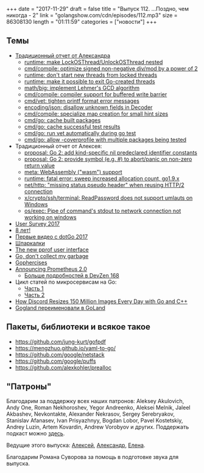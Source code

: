 +++
date = "2017-11-29"
draft = false
title = "Выпуск 112. …Поздно, чем никогда - 2"
link = "golangshow.com/cdn/episodes/112.mp3"
size = 86308130
length = "01:11:59"
categories = ["новости"]
+++

## Темы

* [Традиционный отчет от Александра](https://github.com/LK4D4/report/blob/master/reports/golang-11-15.md)
  * [runtime: make LockOSThread/UnlockOSThread nested](https://github.com/golang/go/commit/c85b12b5796c7efd4d8311253208b47449161361)
  * [cmd/compile: optimize signed non-negative div/mod by a power of 2](https://github.com/golang/go/commit/0011cfbe2b57b385bac25a3daf9de581ee263661)
  * [runtime: don't start new threads from locked threads](https://github.com/golang/go/commit/2595fe7fb6f272f9204ca3ef0b0c55e66fb8d90f)
  * [runtime: make it possible to exit Go-created threads](https://github.com/golang/go/commit/eff2b2620db005cb58c266c0f25309d6f466cb25)
  * [math/big: implement Lehmer's GCD algorithm](https://github.com/golang/go/commit/1643d4f33a0ed45cef0f6d33aff207ad530f9c94)
  * [cmd/compile: compiler support for buffered write barrier](https://github.com/golang/go/commit/7e343134d334f7317b342db19c3e90d1f3f200cc)
  * [cmd/vet: tighten printf format error messages](https://github.com/golang/go/commit/fc768da8b8030e6f344be6bbc86ae08c30f02849)
  * [encoding/json: disallow unknown fields in Decoder](https://github.com/golang/go/commit/2596a0c075aeddec571cd658f748ac7a712a2b69)
  * [cmd/compile: specialize map creation for small hint sizes](https://github.com/golang/go/commit/fbfc2031a673c95700e46ddf56404a0f648fc8a9)
  * [cmd/go: cache built packages](https://github.com/golang/go/commit/de4b6ebf5d0a12f57ace43948b8b1b90f200fae9)
  * [cmd/go: cache successful test results](https://github.com/golang/go/commit/bd95f889cdd241202fac01b29a3f3d7c03131a20)
  * [cmd/go: run vet automatically during go test](https://github.com/golang/go/commit/0d188752524282496ebd0ab4b382bb4ff8750c90)
  * [cmd/go: allow -coverprofile with multiple packages being tested](https://github.com/golang/go/commit/283558e42b88a6afa39da6ad4ae87558dc053776)
* Традиционный отчет от Алексея:
  * [proposal: Go 2: add kind-specific nil predeclared identifier constants](https://github.com/golang/go/issues/22729)
  * [proposal: Go 2: provide symbol (e.g. #) to abort/panic on non-zero return value](https://github.com/golang/go/issues/22122)
  * [meta: WebAssembly ("wasm") support](https://github.com/golang/go/issues/18892)
  * [runtime: fatal error: sweep increased allocation count, go1.9.x](https://github.com/golang/go/issues/22781)
  * [net/http: "missing status pseudo header" when reusing HTTP/2 connection](https://github.com/golang/go/issues/22880)
  * [x/crypto/ssh/terminal: ReadPassword does not support umlauts on Windows](https://github.com/golang/go/issues/22828)
  * [os/exec: Pipe of command's stdout to network connection not working on windows](https://github.com/golang/go/issues/22278)
* [User Survey 2017](https://blog.golang.org/survey2017)
* [8 лет!](https://blog.golang.org/8years)
* [Первые видео с dotGo 2017](https://www.dotconferences.com/conference/dotgo-2017)
* [Шпаркалки](https://devhints.io/go)
* [The new pprof user interface](https://rakyll.org/pprof-ui/)
* [Go, don't collect my garbage](https://blog.cloudflare.com/go-dont-collect-my-garbage/)
* [Gophercises](https://gophercises.com)
* [Announcing Prometheus 2.0](https://prometheus.io/blog/2017/11/08/announcing-prometheus-2-0/)
  * [Больше подробностей в DevZen 168](http://devzen.ru/episode-0168/)
* Цикл статей по микросервисам на Go:
  * [Часть 1](https://ewanvalentine.io/microservices-in-golang-part-1/)
  * [Часть 2](https://ewanvalentine.io/microservices-in-golang-part-2/)
* [How Discord Resizes 150 Million Images Every Day with Go and C++](https://blog.discordapp.com/how-discord-resizes-150-million-images-every-day-with-go-and-c-c9e98731c65d)
* [Gogland переименовали в GoLand](https://blog.jetbrains.com/go/2017/11/02/announcing-goland-former-gogland-eap-18-final-product-name-templates-support-and-more/)

## Пакеты, библиотеки и всякое такое

* https://github.com/jung-kurt/gofpdf
* https://mengzhuo.github.io/yaml-to-go/
* https://github.com/google/netstack
* https://github.com/google/puffs
* https://github.com/alexkohler/prealloc

## "Патроны"

Благодарим за поддержку всех наших патронов: Aleksey Akulovich, Andy One, Roman Nekhoroshev, Yegor Andreenko, Aleksei Melnik, Jaleel Akbashev, Nevkontakte, Alexander Nekrasov, Sergey Serebryakov, Stanislav Afanasev, Ivan Prisyazhnyy, Bogdan Lobor, Pavel Kostetskiy, Andrey Luzin, Artem Kovardin, Andrew Vorobyov и других.
Поддержать подкаст можно [здесь](https://www.patreon.com/golangshow).

Ведущие этого выпуска:
[Алексей](https://twitter.com/paaleksey),
[Александр](https://twitter.com/LK4D4math), [Елена](https://twitter.com/webdeva).

Благодарим Романа Суворова за помощь в подготовке звука для выпуска.
